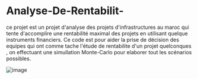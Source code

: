 # Analyse-De-Rentabilit-
ce projet est un projet d'analyse des projets d'infrastructures au maroc qui tente d'accomplire une rentabilité maximal des projets en utilisant quelque instruments financiers.
Ce code est pour aider la prise de décision des equipes qui ont comme tache l'étude de rentabilite d'un projet quelconques , on effectuant une simullation Monte-Carlo pour elaborer tout les scénarios possibles.

![image](https://github.com/adamisuseless/Analyse-De-Rentabilit-/assets/122727246/89840efc-3231-45aa-8f98-13636924d7b2)
